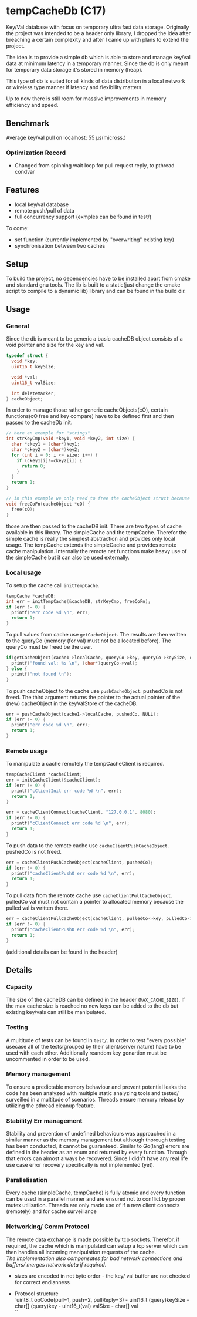 # tempCacheDb (C17)

Key/Val database with focus on temporary ultra fast data storage. Originally the project was intended to be a header only library, I dropped the idea after breaching a certain complexity and after I came up with plans to extend the project.

The idea is to provide a simple db which is able to store and manage key/val data at minimum latency in a temporary manner. Since the db is only meant for temporary data storage it's stored in memory (heap).

This type of db is suited for all kinds of data distribution in a local network or wireless type manner if latency and flexibility matters.

Up to now there is still room for massive improvements in memory efficiency and speed.

## Benchmark

Average key/val pull on localhost: 55 μs(micross.)

### Optimization Record

- Changed from spinning wait loop for pull request reply, to pthread condvar

## Features

- local key/val database
- remote push/pull of data
- full concurrency support (exmples can be found in test/)

To come:
- set function (currently implemented by "overwriting" existing key)
- synchronisation between two caches

## Setup

To build the project, no dependencies have to be installed apart from cmake and standard gnu tools.
The lib is built to a static(just change the cmake script to compile to a dynamic lib) library and can be found in the build dir.

## Usage

### General

Since the db is meant to be generic a basic cacheDB object consists of a void pointer and size for the key and val.

```C
typedef struct {
  void *key;
  uint16_t keySize;

  void *val;
  uint16_t valSize;

  int deleteMarker;
} cacheObject;
```

In order to manage those rather generic cacheObjects(cO), certain functions(cO free and key compare) have to be defined first and then passed to the cacheDb init.

```C
// here an example for "strings"
int strKeyCmp(void *key1, void *key2, int size) {
  char *ckey1 = (char*)key1;
  char *ckey2 = (char*)key2;
  for (int i = 0; i <= size; i++) {
    if (ckey1[i]!=ckey2[i]) {
      return 0;
    }
  }
  return 1;
}

// in this example we only need to free the cacheObject struct because the key/val are string literals and cannot be freed
void freeCoFn(cacheObject *cO) {
  free(cO);
}
```

those are then passed to the cacheDB init.
There are two types of cache available in this library.
The simpleCache and the tempCache. Therefor the simple cache is really the simplest abstraction and provides only local usage. The tempCache extends the simpleCache and provides remote cache manipulation.
Internally the remote net functions make heavy use of the simpleCache but it can also be used externally.

### Local usage

To setup the cache call `initTempCache`.
```C
tempCache *cacheDB;
int err = initTempCache(&cacheDB, strKeyCmp, freeCoFn);
if (err != 0) {
  printf("err code %d \n", err);
  return 1;
}
```

To pull values from cache use `getCacheObject`. The results are then written to the queryCo (memory (for val) must not be allocated before). The queryCo must be freed be the user.

```C
if(getCacheObject(cache1->localCache, queryCo->key, queryCo->keySize, queryCo)) {
  printf("found val: %s \n", (char*)queryCo->val);
} else {
  printf("not found \n");
}
```

To push cacheObject to the cache use `pushCacheObject`. pushedCo is not freed.
The third argument returns the pointer to the actual pointer of the (new) cacheObject in the keyValStore of the cacheDB.

```C
err = pushCacheObject(cache1->localCache, pushedCo, NULL);
if (err != 0) {
  printf("err code %d \n", err);
  return 1;
}
```

### Remote usage

To manipulate a cache remotely the tempCacheClient is required.

```C
tempCacheClient *cacheClient;
err = initCacheClient(&cacheClient);
if (err != 0) {
  printf("cClientInit err code %d \n", err);
  return 1;
}

err = cacheClientConnect(cacheClient, "127.0.0.1", 8080);
if (err != 0) {
  printf("cClientConnect err code %d \n", err);
  return 1;
}
```

To push data to the remote cache use `cacheClientPushCacheObject`. pushedCo is not freed.
```C
err = cacheClientPushCacheObject(cacheClient, pushedCo);
if (err != 0) {
  printf("cacheClientPushO err code %d \n", err);
  return 1;
}
```

To pull data from the remote cache use `cacheClientPullCacheObject`. pulledCo val must not contain a pointer to allocated memory because the pulled val is written there.
```C
err = cacheClientPullCacheObject(cacheClient, pulledCo->key, pulledCo->keySize, &pulledCo);
if (err != 0) {
  printf("cacheClientPushO err code %d \n", err);
  return 1;
}
```

(additional details can be found in the header)

## Details

### Capacity

The size of the cacheDB can be defined in the header (`MAX_CACHE_SIZE`). If the max cache size is reached no new keys can be added to the db but existing key/vals can still be manipulated.

### Testing

A multitude of tests can be found in `test/`. In order to test "every possible" usecase all of the tests(grouped by their client/server nature) have to be used with each other. Additionally reandom key genartion must be uncommented in order to be used.

### Memory management

To ensure a predictable memory behaviour and prevent potential leaks the code has been analyzed with multiple static analyzing tools and tested/ surveilled in a multitude of scenarios. Threads ensure memory release by utilizing the pthread cleanup feature.

### Stability/ Err management

Stability and prevention of undefined behaviours was approached in a similar manner as the memory management but although thorough testing has been conducted, it cannot be guaranteed.
Similar to Go(lang) errors are defined in the header as an enum and returned by every function. Through that errors can almost always be recovered. Since I didn't have any real life use case error recovery specifically is not implemented (yet).

### Parallelisation

Every cache (simpleCache, tempCache) is fully atomic and every function can be used in a parallel manner and are ensured not to conflict by proper mutex utilisation.
Threads are only made use of if a new client connects (remotely) and for cache surveillance

### Networking/ Comm Protocol

The remote data exchange is made possible by tcp sockets. Therefor, if required, the cache which is manipulated can setup a tcp server which can then handles all incoming manipulation requests of the cache. <br>
*The implementation also compensates for bad network connections and buffers/ merges network data if required*.

- sizes are encoded in net byte order - the key/ val buffer are not checked for correct endianness

- Protocol structure <br>
`uint8_t opCode(pull=1, push=2, pullReply=3) - uint16_t (query)keySize - char[] (query)key - uint16_t(val) valSize - char[] val <br>``
